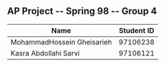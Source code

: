 
## AP Project -- Spring 98 -- Group 4


|Name                          |Student ID                         |
|-------------------------------|-----------------------------|
|MohammadHossein Gheisarieh            |97106238          |
|Kasra Abdollahi Sarvi   |97106121|


